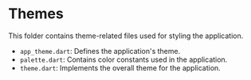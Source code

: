 # Themes

This folder contains theme-related files used for styling the application.

- `app_theme.dart`: Defines the application's theme.
- `palette.dart`: Contains color constants used in the application.
- `theme.dart`: Implements the overall theme for the application.
